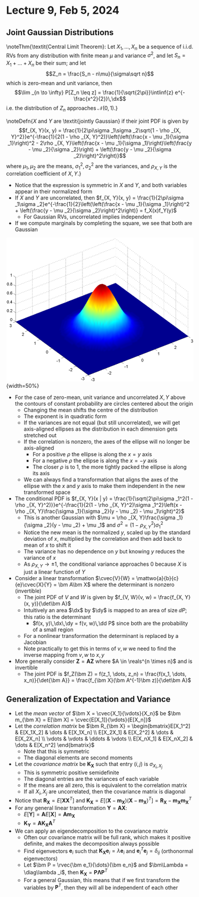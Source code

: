 # Lecture 9, Feb 5, 2024

## Joint Gaussian Distributions

\noteThm{\textit{Central Limit Theorem}: Let $X_1, \dots, X_n$ be a sequence of i.i.d. RVs from any distribution with finite mean $\mu$ and variance $\sigma^2$, and let $S_n = X_1 + \dots + X_n$ be their sum; and let $$Z_n = \frac{S_n - n\mu}{\sigma\sqrt n}$$which is zero-mean and unit variance, then $$\lim _{n \to \infty} P[Z_n \leq z] = \frac{1}{\sqrt{2\pi}}\intlinf{z} e^{-\frac{x^2}{2}}\,\dx$$i.e. the distribution of $Z_n$ approaches $\mathcal N(0, 1)$.}

\noteDefn{$X$ and $Y$ are \textit{jointly Gaussian} if their joint PDF is given by $$f_{X, Y}(x, y) = \frac{1}{2\pi\sigma _1\sigma _2\sqrt{1 - \rho _{X, Y}^2}}e^{-\frac{1}{2(1 - \rho _{X, Y}^2)}\left(\left(\frac{x - \mu _1}{\sigma _1}\right)^2 - 2\rho _{X, Y}\left(\frac{x - \mu _1}{\sigma _1}\right)\left(\frac{y - \mu _2}{\sigma _2}\right) + \left(\frac{y - \mu _2}{\sigma _2}\right)^2\right)}$$where $\mu _1, \mu _2$ are the means, $\sigma _1^2, \sigma _2^2$ are the variances, and $\rho _{X, Y}$ is the correlation coefficient of $X, Y$.}

* Notice that the expression is symmetric in $X$ and $Y$, and both variables appear in their normalized form
* If $X$ and $Y$ are uncorrelated, then $f_{X, Y}(x, y) = \frac{1}{2\pi\sigma _1\sigma _2}e^{-\frac{1}{2}\left(\left(\frac{x - \mu _1}{\sigma _1}\right)^2 + \left(\frac{y - \mu _2}{\sigma _2}\right)^2\right)} = f_X(x)f_Y(y)$
	* For Gaussian RVs, uncorrelated implies independent
* If we compute marginals by completing the square, we see that both are Gaussian

![Plot of a joint Gaussian distribution with zero-mean, unit variance and uncorrelated $X, Y$.](./imgs/lec9_1.png){width=50%}

* For the case of zero-mean, unit variance and uncorrelated $X, Y$ above the contours of constant probability are circles centered about the origin
	* Changing the mean shifts the centre of the distribution
	* The exponent is in quadratic form
	* If the variances are not equal (but still uncorrelated), we will get axis-aligned ellipses as the distribution in each dimension gets stretched out
	* If the correlation is nonzero, the axes of the ellipse will no longer be axis-aligned
		* For a positive $\rho$ the ellipse is along the $x = y$ axis
		* For a negative $\rho$ the ellipse is along the $x = -y$ axis
		* The closer $\rho$ is to 1, the more tightly packed the ellipse is along its axis
	* We can always find a transformation that aligns the axes of the ellipse with the $x$ and $y$ axis to make them independent in the new transformed space
* The conditional PDF is $f_{X, Y}(x | y) = \frac{1}{\sqrt{2\pi\sigma _1^2(1 - \rho _{X, Y}^2)}}e^{-\frac{1}{2(1 - \rho _{X, Y}^2)\sigma _1^2}\left(x - \rho _{X, Y}\frac{\sigma _1}{\sigma _2}(y - \mu _2) - \mu _1\right)^2}$
	* This is another Gaussian with $\mu = \rho _{X, Y}\frac{\sigma _1}{\sigma _2}(y - \mu _2) + \mu _1$ and $\sigma^2 = (1 - \rho _{X, Y}^2)\sigma _1^2$
	* Notice the new mean is the normalized $y$, scaled up by the standard deviation of $x$, multiplied by the correlation and then add back to mean of $x$ to shift it
	* The variance has no dependence on $y$ but knowing $y$ reduces the variance of $x$
	* As $\rho _{X, Y} \to \pm 1$, the conditional variance approaches 0 because $X$ is just a linear function of $Y$
* Consider a linear transformation $\cvec{V}{W} = \mattwo{a}{b}{c}{e}\cvec{X}{Y} = \bm A\bm X$ where the determinant is nonzero (invertible)
	* The joint PDF of $V$ and $W$ is given by $f_{V, W}(v, w) = \frac{f_{X, Y}(x, y)}{\det\bm A}$
	* Intuitively an area $\dx$ by $\dy$ is mapped to an area of size $\dd P$; this ratio is the determinant
		* $f(x, y)\,\dx\,\dy = f(v, w)\,\dd P$ since both are the probability of a small region
	* For a nonlinear transformation the determinant is replaced by a Jacobian
	* Note practically to get this in terms of $v, w$ we need to find the inverse mapping from $v, w$ to $x, y$
* More generally consider $\bm Z = \bm A\bm Z$ where $A \in \reals^{n \times n}$ and is invertible
	* The joint PDF is $f_Z(\bm Z) = f(z_1, \dots, z_n) = \frac{f(x_1, \dots, x_n)}{\det{\bm A}} = \frac{f_{\bm X}(\bm A^{-1}\bm z)}{\det\bm A}$

## Generalization of Expectation and Variance

* Let the *mean vector* of $\bm X = \cvec{X_1}{\vdots}{X_n}$ be $\bm m_{\bm X} = E[\bm X] = \cvec{E[X_1]}{\vdots}{E[X_n]}$
* Let the *correlation matrix* be $\bm R_{\bm X} = \begin{bmatrix}E[X_1^2] & E[X_1X_2] & \dots & E[X_1X_n] \\ E[X_2X_1] & E[X_2^2] & \dots & E[X_2X_n] \\ \vdots & \vdots & \ddots & \vdots \\ E[X_nX_1] & E[X_nX_2] & \dots & E[X_n^2] \end{bmatrix}$
	* Note that this is symmetric
	* The diagonal elements are second moments
* Let the *covariance matrix* be $\bm K_{\bm X}$ such that entry $(i, j)$ is $\sigma _{X_i, X_j}$
	* This is symmetric positive semidefinite
	* The diagonal entries are the variances of each variable
	* If the means are all zero, this is equivalent to the correlation matrix
	* If all $X_i, X_j$ are uncorrelated, then the covariance matrix is diagonal
* Notice that $\bm R_{\bm X} = E[\bm X\bm X^T]$ and $\bm K_{\bm X} = E[(\bm X - \bm m_{\bm X})(\bm X - \bm m_{\bm X})^T] = \bm R_{\bm X} - \bm m_{\bm X}\bm m_{\bm X}^T$
* For any general linear transformation $\bm Y = \bm A\bm X$:
	* $E[\bm Y] = \bm AE[\bm X] = \bm A\bm m_{\bm X}$
	* $\bm K_{\bm Y} = \bm A\bm K_{\bm X}\bm A^T$
* We can apply an eigendecomposition to the covariance matrix
	* Often our covariance matrix will be full rank, which makes it positive definite, and makes the decomposition always possible
	* Find eigenvectors $\bm e_i$ such that $\bm K_{\bm X}\bm e_i = \lambda\bm e_i$ and $\bm e_i^T\bm e_j = \delta _{ij}$ (orthonormal eigenvectors)
	* Let $\bm P = \rvec{\bm e_1}{\dots}{\bm e_n}$ and $\bm\Lambda = \diag\lambda _i$, then $\bm K_{\bm X} = \bm P\bm\Lambda\bm P^T$
	* For a general Gaussian, this means that if we first transform the variables by $\bm P^T$, then they will all be independent of each other

